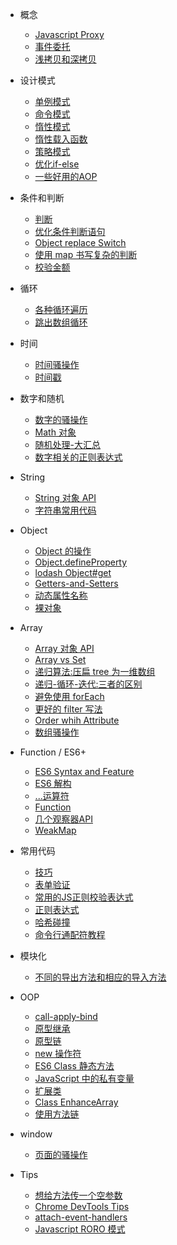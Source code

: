 - 概念

  - [Javascript Proxy](javascript/javascript-Proxy.md)
  - [事件委托](javascript/Event-delegation.md)
  - [浅拷贝和深拷贝](javascript/Shallow-and-deep-copy.md)

- 设计模式

  <!-- - [IIFE](javascript/js-iife.md) -->
  - [单例模式](javascript/SingleTon-mode.md)
  - [命令模式](javascript/DesignPattern/Command-mode.md)
  - [惰性模式](javascript/DesignPattern/inertia-mode.md)
  - [惰性载入函数](javascript/lazy-load-func.md)
  - [策略模式](javascript/strategy-pattern.md)
  - [优化if-else](javascript/optimize-the-if-else.md)
  - [一些好用的AOP](javascript/useful-aop-method.md)

- 条件和判断

  - [判断](javascript/all-kinds-of-judgment.md)
  - [优化条件判断语句](javascript/Improve-judge.md)
  - [Object replace Switch](javascript/Object-Replace-Switch.md)
  - [使用 map 书写复杂的判断](javascript/judge-with-map.md)
  - [校验金额](javascript/CHECK_THE_AMOUNT_regular-expression.md)

- 循环

  - [各种循环遍历](javascript/Various-cyclic.md)
  - [跳出数组循环](javascript/Break-loop.md)

- 时间

  - [时间骚操作](javascript/time-Sao-Operations.md)
  - [时间戳](javascript/now-time-stamp.md)

- 数字和随机

  - [数字的骚操作](javascript/Digital-Sao-Operations.md)
  - [Math 对象](javascript/math.md)
  - [随机处理-大汇总](javascript/Random-Summary.md)
  - [数字相关的正则表达式](javascript/some-regex.md)

- String

  - [String 对象 API](javascript/String.md)
  - [字符串常用代码](javascript/string-utils-func.md)

- Object

  - [Object 的操作](javascript/sao-object.md)
  - [Object.defineProperty](javascript/defineProperty.md)
  - [lodash Object#get](javascript/arbitrarily-nested.md)
  - [Getters-and-Setters](javascript/Getters-and-Setters.md)
  - [动态属性名称](javascript/variable-key-value.md)
  - [裸对象](javascript/Object.create-null.md)

- Array

  - [Array 对象 API](javascript/Array.md)
  - [Array vs Set](javascript/array-set.md)
  - [递归算法:压扁 tree 为一维数组](javascript/tree.md)
  - [递归-循环-迭代:三者的区别](javascript/FinaBoChe.md)
  - [避免使用 forEach](javascript/foreach-replacement.md)
  - [更好的 filter 写法](javascript/JavaScript-filter.md)
  - [Order whih Attribute](javascript/Order-By-Condition.md)
  - [数组骚操作](javascript/sao-array.md)

- Function / ES6+

  - [ES6 Syntax and Feature](javascript/ES6-Syntax.md)
  - [ES6 解构](javascript/destructuring-nested-objects.md)
  - [...运算符](javascript/the-three-dots.md)
  - [Function](javascript/sao-Function.md)
  - [几个观察器API](javascript/some-observer.md)
  - [WeakMap](javascript/WeakMap.md)

- 常用代码

  - [技巧](javascript/trick.md)
  - [表单验证](javascript/verify-user-info.md)
  - [常用的JS正则校验表达式](javascript/Regular-expression.md)
  - [正则表达式](javascript/Regex.md)
  - [哈希碰撞](javascript/Hash-collision.md)
  - [命令行通配符教程](javascript/wildcards.md)

- 模块化
  - [不同的导出方法和相应的导入方法](javascript/Module-Cheatsheet.md)

- OOP

  - [call-apply-bind](javascript/call-apply-bind.md)
  <!-- - [OOP、Inherit](javascript/js-Object-oriented-part.md) -->
  - [原型继承](javascript/prototype-inheritance.md)
  - [原型链](javascript/js-prototype-chain.md)
  - [new 操作符](javascript/new-Operator.md)
  - [ES6 Class 静态方法](javascript/Class-Static-methods.md.md)
  - [JavaScript 中的私有变量](javascript/private-variable.md)
  - [扩展类](javascript/extend-class.md)
  - [Class EnhanceArray](javascript/class-EnhanceArray.md)
  - [使用方法链](javascript/method-chain.md)

- window

  - [页面的骚操作](javascript/trick-of-window.md)

- Tips

  - [想给方法传一个空参数](javascript/transmit-Empty-parameter.md)
  - [Chrome DevTools Tips](javascript/Chrome-DevTools-Tips.md)
  - [attach-event-handlers](javascript/attach-event-handlers-inside-other-handlers.md)
  - [Javascript RORO 模式](javascript/Javascript-RORO.md)
